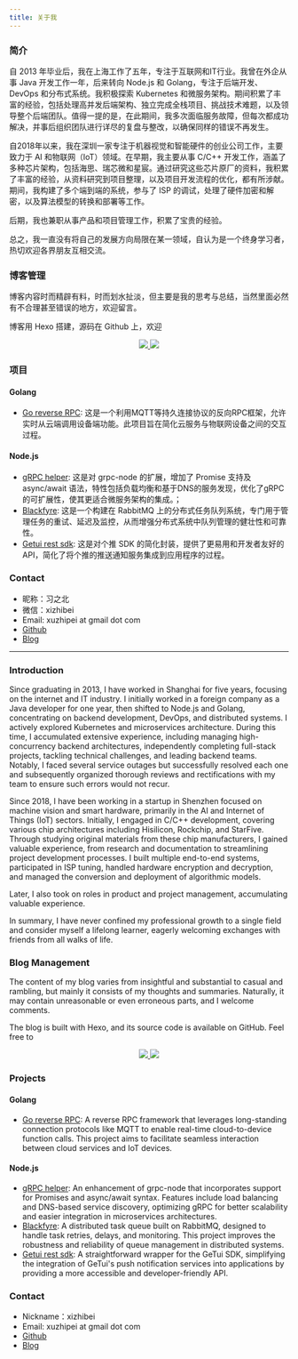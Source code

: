 ```yaml
---
title: 关于我
---
```


### 简介

自 2013 年毕业后，我在上海工作了五年，专注于互联网和IT行业。我曾在外企从事 Java 开发工作一年，后来转向 Node.js 和 Golang，专注于后端开发、DevOps 和分布式系统。我积极探索 Kubernetes 和微服务架构。期间积累了丰富的经验，包括处理高并发后端架构、独立完成全栈项目、挑战技术难题，以及领导整个后端团队。值得一提的是，在此期间，我多次面临服务故障，但每次都成功解决，并事后组织团队进行详尽的复盘与整改，以确保同样的错误不再发生。

自2018年以来，我在深圳一家专注于机器视觉和智能硬件的创业公司工作，主要致力于 AI 和物联网（IoT）领域。在早期，我主要从事 C/C++ 开发工作，涵盖了多种芯片架构，包括海思、瑞芯微和星宸。通过研究这些芯片原厂的资料，我积累了丰富的经验，从资料研究到项目整理，以及项目开发流程的优化，都有所涉献。期间，我构建了多个端到端的系统，参与了 ISP 的调试，处理了硬件加密和解密，以及算法模型的转换和部署等工作。

后期，我也兼职从事产品和项目管理工作，积累了宝贵的经验。

总之，我一直没有将自己的发展方向局限在某一领域，自认为是一个终身学习者，热切欢迎各界朋友互相交流。

### 博客管理

博客内容时而精辟有料，时而划水扯淡，但主要是我的思考与总结，当然里面必然有不合理甚至错误的地方，欢迎留言。

博客用 Hexo 搭建，源码在 Github 上，欢迎
<p align="center">
  <a href="https://github.com/xizhibei/blog">
    <img src="https://img.shields.io/github/stars/xizhibei/blog.svg?style=social&label=Star">
  </a>
  <a href="https://github.com/xizhibei/blog">
    <img src="https://img.shields.io/github/watchers/xizhibei/blog.svg?style=social&label=Watch">
  </a>
</p>

### 项目

#### Golang

- [Go reverse RPC](https://github.com/xizhibei/go-reverse-rpc): 这是一个利用MQTT等持久连接协议的反向RPC框架，允许实时从云端调用设备端功能。此项目旨在简化云服务与物联网设备之间的交互过程。

#### Node.js

- [gRPC helper](https://github.com/xizhibei/grpc-helper): 这是对 grpc-node 的扩展，增加了 Promise 支持及 async/await 语法，特性包括负载均衡和基于DNS的服务发现，优化了gRPC的可扩展性，使其更适合微服务架构的集成。；
- [Blackfyre](https://github.com/xizhibei/blackfyre): 这是一个构建在 RabbitMQ 上的分布式任务队列系统，专门用于管理任务的重试、延迟及监控，从而增强分布式系统中队列管理的健壮性和可靠性。
- [Getui rest sdk](https://github.com/xizhibei/getui-rest-sdk): 这是对个推 SDK 的简化封装，提供了更易用和开发者友好的API，简化了将个推的推送通知服务集成到应用程序的过程。

### Contact

- 昵称：习之北
- 微信：xizhibei
- Email: xuzhipei at gmail dot com
- [Github](https://github.com/xizhibei)
- [Blog](https://blog.xizhibei.me)


-----

### Introduction
Since graduating in 2013, I have worked in Shanghai for five years, focusing on the internet and IT industry. I initially worked in a foreign company as a Java developer for one year, then shifted to Node.js and Golang, concentrating on backend development, DevOps, and distributed systems. I actively explored Kubernetes and microservices architecture. During this time, I accumulated extensive experience, including managing high-concurrency backend architectures, independently completing full-stack projects, tackling technical challenges, and leading backend teams. Notably, I faced several service outages but successfully resolved each one and subsequently organized thorough reviews and rectifications with my team to ensure such errors would not recur.

Since 2018, I have been working in a startup in Shenzhen focused on machine vision and smart hardware, primarily in the AI and Internet of Things (IoT) sectors. Initially, I engaged in C/C++ development, covering various chip architectures including Hisilicon, Rockchip, and StarFive. Through studying original materials from these chip manufacturers, I gained valuable experience, from research and documentation to streamlining project development processes. I built multiple end-to-end systems, participated in ISP tuning, handled hardware encryption and decryption, and managed the conversion and deployment of algorithmic models.

Later, I also took on roles in product and project management, accumulating valuable experience.

In summary, I have never confined my professional growth to a single field and consider myself a lifelong learner, eagerly welcoming exchanges with friends from all walks of life.


### Blog Management
The content of my blog varies from insightful and substantial to casual and rambling, but mainly it consists of my thoughts and summaries. Naturally, it may contain unreasonable or even erroneous parts, and I welcome comments.

The blog is built with Hexo, and its source code is available on GitHub. Feel free to
<p align="center">
  <a href="https://github.com/xizhibei/blog">
    <img src="https://img.shields.io/github/stars/xizhibei/blog.svg?style=social&label=Star">
  </a>
  <a href="https://github.com/xizhibei/blog">
    <img src="https://img.shields.io/github/watchers/xizhibei/blog.svg?style=social&label=Watch">
  </a>
</p>

### Projects

#### Golang

- [Go reverse RPC](https://github.com/xizhibei/go-reverse-rpc): A reverse RPC framework that leverages long-standing connection protocols like MQTT to enable real-time cloud-to-device function calls. This project aims to facilitate seamless interaction between cloud services and IoT devices.

#### Node.js

- [gRPC helper](https://github.com/xizhibei/grpc-helper): An enhancement of grpc-node that incorporates support for Promises and async/await syntax. Features include load balancing and DNS-based service discovery, optimizing gRPC for better scalability and easier integration in microservices architectures.
- [Blackfyre](https://github.com/xizhibei/blackfyre): A distributed task queue built on RabbitMQ, designed to handle task retries, delays, and monitoring. This project improves the robustness and reliability of queue management in distributed systems.
- [Getui rest sdk](https://github.com/xizhibei/getui-rest-sdk): A straightforward wrapper for the GeTui SDK, simplifying the integration of GeTui's push notification services into applications by providing a more accessible and developer-friendly API.

### Contact

- Nickname：xizhibei
- Email: xuzhipei at gmail dot com
- [Github](https://github.com/xizhibei)
- [Blog](https://blog.xizhibei.me)
